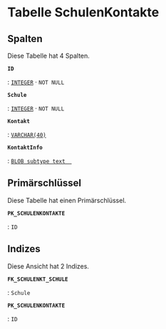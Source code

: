 # Tabelle **SchulenKontakte**



## Spalten

Diese Tabelle hat 4 Spalten.

**`ID`**

:   [`INTEGER`](https://firebirdsql.org/file/documentation/html/en/refdocs/fblangref40/firebird-40-language-reference.html#fblangref40-datatypes-inttypes) · `NOT NULL`

    

**`Schule`**

:   [`INTEGER`](https://firebirdsql.org/file/documentation/html/en/refdocs/fblangref40/firebird-40-language-reference.html#fblangref40-datatypes-inttypes) · `NOT NULL`

    

**`Kontakt`**

:   [`VARCHAR(40)`](https://firebirdsql.org/file/documentation/html/en/refdocs/fblangref40/firebird-40-language-reference.html#fblangref40-datatypes-chartypes)

    

**`KontaktInfo`**

:   [`BLOB subtype text  `](https://firebirdsql.org/file/documentation/html/en/refdocs/fblangref40/firebird-40-language-reference.html#fblangref40-datatypes-bnrytypes)

    

## Primärschlüssel

Diese Tabelle hat einen Primärschlüssel.

**`PK_SCHULENKONTAKTE`**

:   `ID`

    

## Indizes

Diese Ansicht hat 2 Indizes.

**`FK_SCHULENKT_SCHULE`**

:   `Schule`

    

**`PK_SCHULENKONTAKTE`**

:   `ID`

    
